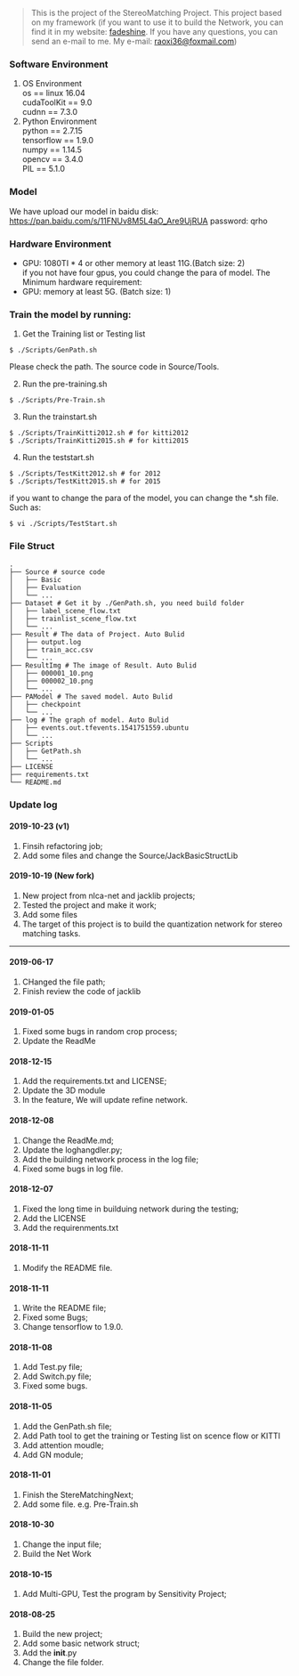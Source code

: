 >This is the project of the StereoMatching Project. This project based on my framework (if you want to use it to build the Network, you can find it in my website: [fadeshine](http://www.fadeshine.com/). If you have any questions, you can send an e-mail to me. My e-mail: raoxi36@foxmail.com)

### Software Environment
1. OS Environment  
    os == linux 16.04  
    cudaToolKit == 9.0  
    cudnn == 7.3.0  
2. Python Environment  
    python == 2.7.15  
    tensorflow == 1.9.0  
    numpy == 1.14.5  
    opencv == 3.4.0  
    PIL == 5.1.0  

### Model
We have upload our model in baidu disk:
https://pan.baidu.com/s/11FNUv8M5L4aO_Are9UjRUA
password: qrho

### Hardware Environment
- GPU: 1080TI * 4 or other memory at least 11G.(Batch size: 2)  
if you not have four gpus, you could change the para of model. The Minimum hardware requirement:  
- GPU: memory at least 5G. (Batch size: 1)

### Train the model by running:
1. Get the Training list or Testing list
```
$ ./Scripts/GenPath.sh
```
Please check the path. The source code in Source/Tools.

2. Run the pre-training.sh
```
$ ./Scripts/Pre-Train.sh
```

3. Run the trainstart.sh
```
$ ./Scripts/TrainKitti2012.sh # for kitti2012
$ ./Scripts/TrainKitti2015.sh # for kitti2015
```

4. Run the teststart.sh
```
$ ./Scripts/TestKitt2012.sh # for 2012
$ ./Scripts/TestKitt2015.sh # for 2015
```

if you want to change the para of the model, you can change the *.sh file. Such as:
```
$ vi ./Scripts/TestStart.sh
```

### File Struct
```
.                          
├── Source # source code                 
│   ├── Basic       
│   ├── Evaluation       
│   └── ...                
├── Dataset # Get it by ./GenPath.sh, you need build folder                   
│   ├── label_scene_flow.txt   
│   ├── trainlist_scene_flow.txt   
│   └── ...                
├── Result # The data of Project. Auto Bulid                   
│   ├── output.log   
│   ├── train_acc.csv   
│   └── ...       
├── ResultImg # The image of Result. Auto Bulid                   
│   ├── 000001_10.png   
│   ├── 000002_10.png   
│   └── ...       
├── PAModel # The saved model. Auto Bulid                   
│   ├── checkpoint   
│   └── ...   
├── log # The graph of model. Auto Bulid                   
│   ├── events.out.tfevents.1541751559.ubuntu      
│   └── ...       
├── Scripts
│   ├── GetPath.sh
│   └── ...       
├── LICENSE
├── requirements.txt
└── README.md               
```

### Update log
#### 2019-10-23 (v1)
1. Finsih refactoring job;
2. Add some files and change the Source/JackBasicStructLib

#### 2019-10-19 (New fork)
1. New project from nlca-net and jacklib projects;
2. Tested the project and make it work;
3. Add some files
4. The target of this project is to build the quantization network for stereo matching tasks.

___

#### 2019-06-17
1. CHanged the file path;
2. Finish review the code of jacklib

#### 2019-01-05
1. Fixed some bugs in random crop process;
2. Update the ReadMe

#### 2018-12-15
1. Add the requirements.txt and LICENSE;
2. Update the 3D module
3. In the feature, We will update refine network.

#### 2018-12-08
1. Change the ReadMe.md;
2. Update the loghangdler.py;
3. Add the building network process in the log file;
4. Fixed some bugs in log file.

#### 2018-12-07
1. Fixed the long time in builduing network during the testing;
2. Add the LICENSE
3. Add the requirenments.txt

#### 2018-11-11
1. Modify the README file.

#### 2018-11-11
1. Write the README file;
2. Fixed some Bugs;
3. Change tensorflow to 1.9.0.

#### 2018-11-08
1. Add Test.py file;
2. Add Switch.py file;
3. Fixed some bugs.

#### 2018-11-05
1. Add the GenPath.sh file;
2. Add Path tool to get the training or Testing list on scence flow or KITTI
3. Add attention moudle;
4. Add GN module;

#### 2018-11-01
1. Finish the StereMatchingNext;
2. Add some file. e.g. Pre-Train.sh

#### 2018-10-30
1. Change the input file;
2. Build the Net Work

#### 2018-10-15
1. Add Multi-GPU, Test the program by Sensitivity Project;

#### 2018-08-25
1. Build the new project;
2. Add some basic network struct;
3. Add the __init__.py
4. Change the file folder.
